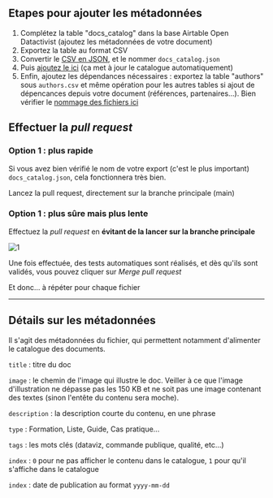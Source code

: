 ## Etapes pour ajouter les métadonnées

1. Complétez la table "docs_catalog" dans la base Airtable Open Datactivist (ajoutez les métadonnées de votre document)
2. Exportez la table au format CSV
3. Convertir le [CSV en JSON](https://csvjson.com/csv2json), et le nommer ```docs_catalog.json```
4. Puis [ajoutez le ici](https://github.com/datactivist/nextjs-doc/upload/main/public/sitedata) (ça met à jour le catalogue automatiquement)
5. Enfin, ajoutez les dépendances nécessaires : exportez la table "authors" sous ```authors.csv``` et même opération pour les autres tables si ajout de dépencances depuis votre document (références, partenaires...). Bien vérifier le [nommage des fichiers ici](https://github.com/datactivist/nextjs-doc/tree/main/public/sitedata)


## Effectuer la *pull request*

### Option 1 : plus rapide

Si vous avez bien vérifié le nom de votre export (c'est le plus important) ```docs_catalog.json```, cela fonctionnera très bien.

Lancez la pull request, directement sur la branche principale (main)

### Option 1 : plus sûre mais plus lente

Effectuez la *pull request* en **évitant de la lancer sur la branche principale**

![1](/images/canvas/contribution-opendatactivist/1.png)

Une fois effectuée, des tests automatiques sont réalisés, et dès qu'ils sont validés, vous pouvez cliquer sur *Merge pull request*

Et donc... à répéter pour chaque fichier

--- 

## Détails sur les métadonnées

Il s'agit des métadonnées du fichier, qui permettent notamment d'alimenter le catalogue des documents.

```title``` : titre du doc

```image``` : le chemin de l'image qui illustre le doc. Veiller à ce que l'image d'illustration ne dépasse pas les 150 KB et ne soit pas une image contenant des textes (sinon l'entête du contenu sera moche).

```description``` : la description courte du contenu, en une phrase

```type``` : Formation, Liste, Guide, Cas pratique...

```tags``` : les mots clés (dataviz, commande publique, qualité, etc...)

```index``` : ```0``` pour ne pas afficher le contenu dans le catalogue, ```1``` pour qu'il s'affiche dans le catalogue

```index``` : date de publication au format ```yyyy-mm-dd```

